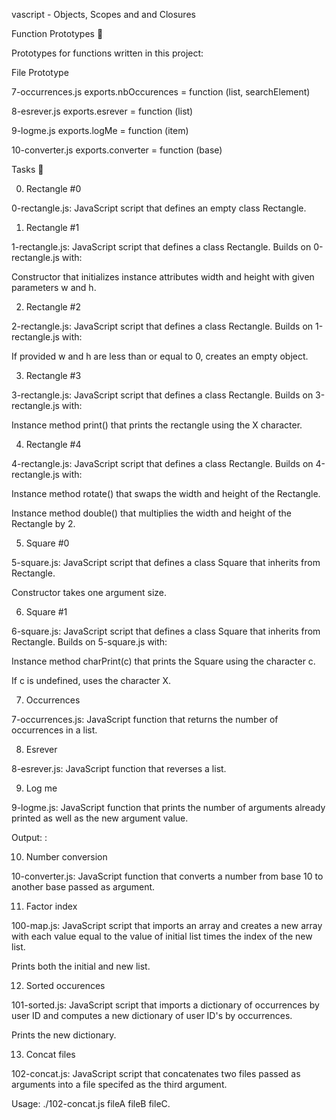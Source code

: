 vascript - Objects, Scopes and and Closures

Function Prototypes 💾

Prototypes for functions written in this project:



File	Prototype

7-occurrences.js	exports.nbOccurences = function (list, searchElement)

8-esrever.js	exports.esrever = function (list)

9-logme.js	exports.logMe = function (item)

10-converter.js	exports.converter = function (base)

Tasks 📃

0. Rectangle #0



0-rectangle.js: JavaScript script that defines an empty class Rectangle.

1. Rectangle #1



1-rectangle.js: JavaScript script that defines a class Rectangle. Builds on 0-rectangle.js with:

Constructor that initializes instance attributes width and height with given parameters w and h.

2. Rectangle #2



2-rectangle.js: JavaScript script that defines a class Rectangle. Builds on 1-rectangle.js with:

If provided w and h are less than or equal to 0, creates an empty object.

3. Rectangle #3



3-rectangle.js: JavaScript script that defines a class Rectangle. Builds on 3-rectangle.js with:

Instance method print() that prints the rectangle using the X character.

4. Rectangle #4



4-rectangle.js: JavaScript script that defines a class Rectangle. Builds on 4-rectangle.js with:

Instance method rotate() that swaps the width and height of the Rectangle.

Instance method double() that multiplies the width and height of the Rectangle by 2.

5. Square #0



5-square.js: JavaScript script that defines a class Square that inherits from Rectangle.

Constructor takes one argument size.

6. Square #1



6-square.js: JavaScript script that defines a class Square that inherits from Rectangle. Builds on 5-square.js with:

Instance method charPrint(c) that prints the Square using the character c.

If c is undefined, uses the character X.

7. Occurrences



7-occurrences.js: JavaScript function that returns the number of occurrences in a list.

8. Esrever



8-esrever.js: JavaScript function that reverses a list.

9. Log me



9-logme.js: JavaScript function that prints the number of arguments already printed as well as the new argument value.

Output: <number arguments already printed>: <current argument value>

10. Number conversion



10-converter.js: JavaScript function that converts a number from base 10 to another base passed as argument.

11. Factor index



100-map.js: JavaScript script that imports an array and creates a new array with each value equal to the value of initial list times the index of the new list.

Prints both the initial and new list.

12. Sorted occurences



101-sorted.js: JavaScript script that imports a dictionary of occurrences by user ID and computes a new dictionary of user ID's by occurrences.

Prints the new dictionary.

13. Concat files



102-concat.js: JavaScript script that concatenates two files passed as arguments into a file specifed as the third argument.

Usage: ./102-concat.js fileA fileB fileC.

